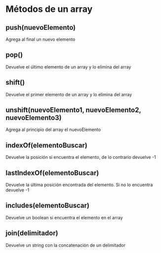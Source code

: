 # Métodos de un array

## push(nuevoElemento)
Agrega al final un nuevo elemento

## pop()
Devuelve el último elemento de un array y lo elimina del array

## shift()
Devuelve el primer elemento de un array y lo elimina del array

## unshift(nuevoElemento1, nuevoElemento2, nuevoElemento3)
Agrega al principio del array el nuevoElemento

## indexOf(elementoBuscar)
Devuelve la posición si encuentra el elemento, de lo contrario devuelve -1

## lastIndexOf(elementoBuscar)
Devuelve la última posición encontrada del elemento. Si no lo encuentra devuelve -1

## includes(elementoBuscar)
Devuelve un boolean si encuentra el elemento en el array

## join(delimitador)
Devuelve un string con la concatenación de un delimitador